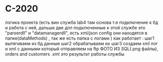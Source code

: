 # C-2020
логика проекта (есть вин служба lab4 там основа т.е подключение к бд и работа с ней, дальше две длл подключенные к этой службе это "parserdll" и "datamanagerdll",
есть xml/json config они находятся в папке(dataMethods) , так же есть папка с логами )
как работает : шаг1 вытягиваем из бд данные 
               шаг2 обрабатываем их
               шаг3 создаем xml лог и xml с данными который отправляем на ftp 
 ФОТО ИЗ SQL(.png файлы), 
orders and customers .xml это результат работы службы
